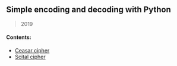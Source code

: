 ## Simple encoding and decoding with Python

> 2019

#### Contents:
+ [Ceasar cipher](caesar.py)
+ [Scital cipher](scital.py)
